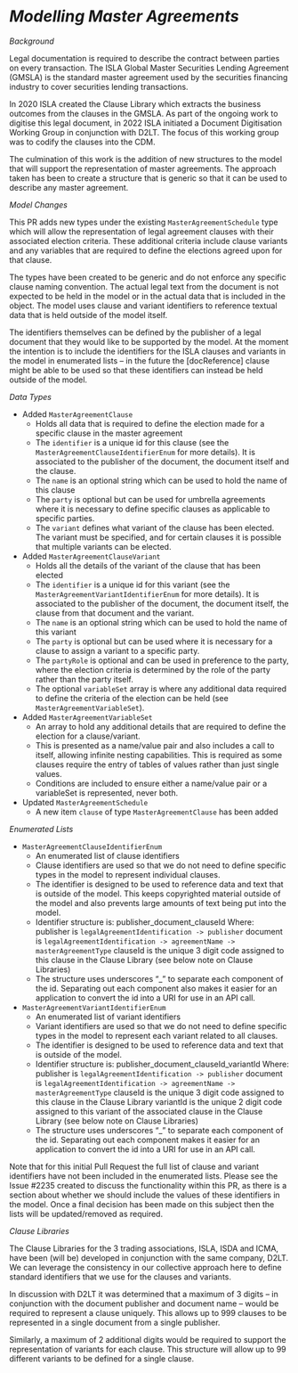 # *Modelling Master Agreements*

_Background_

Legal documentation is required to describe the contract between parties on every transaction. The ISLA Global Master Securities Lending Agreement (GMSLA) is the standard master agreement used by the securities financing industry to cover securities lending transactions.

In 2020 ISLA created the Clause Library which extracts the business outcomes from the clauses in the GMSLA. As part of the ongoing work to digitise this legal document, in 2022 ISLA initiated a Document Digitisation Working Group in conjunction with D2LT. The focus of this working group was to codify the clauses into the CDM.

The culmination of this work is the addition of new structures to the model that will support the representation of master agreements. The approach taken has been to create a structure that is generic so that it can be used to describe any master agreement.

_Model Changes_

This PR adds new types under the existing `MasterAgreementSchedule` type which will allow the representation of legal agreement clauses with their associated election criteria. These additional criteria include clause variants and any variables that are required to define the elections agreed upon for that clause.

The types have been created to be generic and do not enforce any specific clause naming convention. The actual legal text from the document is not expected to be held in the model or in the actual data that is included in the object. The model uses clause and variant identifiers to reference textual data that is held outside of the model itself. 

The identifiers themselves can be defined by the publisher of a legal document that they would like to be supported by the model. At the moment the intention is to include the identifiers for the ISLA clauses and variants in the model in enumerated lists – in the future the [docReference] clause might be able to be used so that these identifiers can instead be held outside of the model.

_Data Types_

- Added `MasterAgreementClause`
   - Holds all data that is required to define the election made for a specific clause in the master agreement
   - The `identifier` is a unique id for this clause (see the `MasterAgreementClauseIdentifierEnum` for more details). It is associated to the publisher of the document, the document itself and the clause.
   - The `name` is an optional string which can be used to hold the name of this clause
   - The `party` is optional but can be used for umbrella agreements where it is necessary to define specific clauses as applicable to specific parties.
   - The `variant` defines what variant of the clause has been elected. The variant must be specified, and for certain clauses it is possible that multiple variants can be elected.
- Added `MasterAgreementClauseVariant`
  - Holds all the details of the variant of the clause that has been elected
  - The `identifier` is a unique id for this variant (see the `MasterAgreementVariantIdentifierEnum` for more details). It is associated to the publisher of the document, the document itself, the clause from that document and the variant.
  - The `name` is an optional string which can be used to hold the name of this variant
  - The `party` is optional but can be used where it is necessary for a clause to assign a variant to a specific party.
  - The `partyRole` is optional and can be used in preference to the party, where the election criteria is determined by the role of the party rather than the party itself.
  - The optional `variableSet` array is where any additional data required to define the criteria of the election can be held (see `MasterAgreementVariableSet`). 
- Added `MasterAgreementVariableSet`
  - An array to hold any additional details that are required to define the election for a clause/variant.
  - This is presented as a name/value pair and also includes a call to itself, allowing infinite nesting capabilities. This is required as some clauses require the entry of tables of values rather than just single values.
  - Conditions are included to ensure either a name/value pair or a variableSet is represented, never both.
- Updated `MasterAgreementSchedule`
  - A new item `clause` of type `MasterAgreementClause` has been added

_Enumerated Lists_

- `MasterAgreementClauseIdentifierEnum`
  - An enumerated list of clause identifiers
  - Clause identifiers are used so that we do not need to define specific types in the model to represent individual clauses.
  - The identifier is designed to be used to reference data and text that is outside of the model. This keeps copyrighted material outside of the model and also prevents large amounts of text being put into the model.
  - Identifier structure is: publisher_document_clauseId
Where:
	publisher is `legalAgreementIdentification -> publisher`
	document is `legalAgreementIdentification -> agreementName -> masterAgreementType`
	clauseId is the unique 3 digit code assigned to this clause in the Clause Library (see below note on Clause Libraries)
  - The structure uses underscores “_” to separate each component of the id. Separating out each component also makes it easier for an application to convert the id into a URI for use in an API call.
- `MasterAgreementVariantIdentifierEnum`
  - An enumerated list of variant identifiers
  - Variant identifiers are used so that we do not need to define specific types in the model to represent each variant related to all clauses.
  - The identifier is designed to be used to reference data and text that is outside of the model.
  - Identifier structure is: publisher_document_clauseId_variantId
Where:
	publisher is `legalAgreementIdentification -> publisher`
	document is `legalAgreementIdentification -> agreementName -> masterAgreementType`
	clauseId is the unique 3 digit code assigned to this clause in the Clause Library
	variantId is the unique 2 digit code assigned to this variant of the associated clause in the Clause Library (see below note on Clause Libraries)
  - The structure uses underscores “_” to separate each component of the id. Separating out each component makes it easier for an application to convert the id into a URI for use in an API call. 

Note that for this initial Pull Request the full list of clause and variant identifiers have not been included in the enumerated lists. Please see the Issue #2235 created to discuss the functionality within this PR, as there is a section about whether we should include the values of these identifiers in the model. Once a final decision has been made on this subject then the lists will be updated/removed as required.

_Clause Libraries_

The Clause Libraries for the 3 trading associations, ISLA, ISDA and ICMA, have been (will be) developed in conjunction with the same company, D2LT. We can leverage the consistency in our collective approach here to define standard identifiers that we use for the clauses and variants. 

In discussion with D2LT it was determined that a maximum of 3 digits – in conjunction with the document publisher and document name – would be required to represent a clause uniquely. This allows up to 999 clauses to be represented in a single document from a single publisher. 

Similarly, a maximum of 2 additional digits would be required to support the representation of variants for each clause. This structure will allow up to 99 different variants to be defined for a single clause. 
